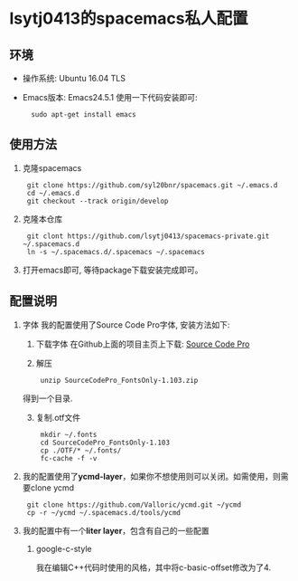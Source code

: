 # lsytj0413的spacemacs私人配置
## 环境
* 操作系统: Ubuntu 16.04 TLS
* Emacs版本: Emacs24.5.1
使用一下代码安装即可:
    
        sudo apt-get install emacs
    
## 使用方法

1. 克隆spacemacs
        
        git clone https://github.com/syl20bnr/spacemacs.git ~/.emacs.d
        cd ~/.emacs.d
        git checkout --track origin/develop
        
2. 克隆本仓库

        git clont https://github.com/lsytj0413/spacemacs-private.git ~/.spacemacs.d
        ln -s ~/.spacemacs.d/.spacemacs ~/.spacemacs
        
3. 打开emacs即可, 等待package下载安装完成即可。

## 配置说明

1. 字体
我的配置使用了Source Code Pro字体, 安装方法如下:
    1. 下载字体
    在Github上面的项目主页上下载: [Source Code Pro](https://github.com/adobe-fonts/source-code-pro/downloads)

    2. 解压
        
            unzip SourceCodePro_FontsOnly-1.103.zip
    得到一个目录.
    
    3. 复制.otf文件
        
            mkdir ~/.fonts
            cd SourceCodePro_FontsOnly-1.103
            cp ./OTF/* ~/.fonts/
            fc-cache -f -v
    
2. 我的配置使用了**ycmd-layer**，如果你不想使用则可以关闭。如需使用，则需要clone ycmd

        git clone https://github.com/Valloric/ycmd.git ~/ycmd
        cp -r ~/ycmd ~/.spacemacs.d/tools/ycmd

3. 我的配置中有一个**liter layer**，包含有自己的一些配置
   
   1. google-c-style
      
      我在编辑C++代码时使用的风格，其中将c-basic-offset修改为了4.
       
